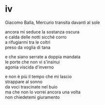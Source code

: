 # iv

Giacomo Balla, Mercurio transita davanti al sole

ancora mi seduce la sostanza oscura  
e calda delle notti sicché corro  
a rifugiarmi tra le coltri  
preso da voglia di tana

e che siano serrate a doppia mandata  
le porte che non vi s'insinui  
agonia viscida d'inverno

e non è più il tempo che mi lascio  
strappare al sonno  
da voci trascinate nel buio  
ma che non lo vorrei ancora una volta  
non chiedetemi giuramento
